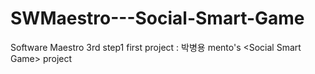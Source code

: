 SWMaestro---Social-Smart-Game
=============================

Software Maestro 3rd step1 first project : 박병용 mento's &lt;Social Smart Game> project